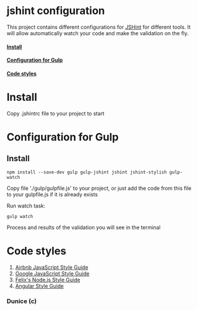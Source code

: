 # jshint configuration

This project contains different configurations for [JSHint](http://jshint.com/docs/) for different tools. It will allow automatically watch your code and make the validation on the fly.


#### [Install](#install)
#### [Configuration for Gulp](#configuration-for-gulp)
#### [Code styles](#code-styles)


# Install
Copy .jshintrc file to your project to start



# Configuration for Gulp

## Install
```
npm install --save-dev gulp gulp-jshint jshint jshint-stylish gulp-watch
```

Copy file './gulp/gulpfile.js' to your project, or just add the code from this file to your gulpfile.js if it is already exists

Run watch task:
```
gulp watch
```

Process and results of the validation you will see in the terminal



# Code styles
1. [Airbnb JavaScript Style Guide](https://github.com/airbnb/javascript)
2. [Google JavaScript Style Guide](https://google.github.io/styleguide/javascriptguide.xml)
3. [Felix's Node.js Style Guide](http://nodeguide.com/style.html)
4. [Angular Style Guide](https://github.com/johnpapa/angular-styleguide/blob/master/a1/README.md)



### Dunice (c)